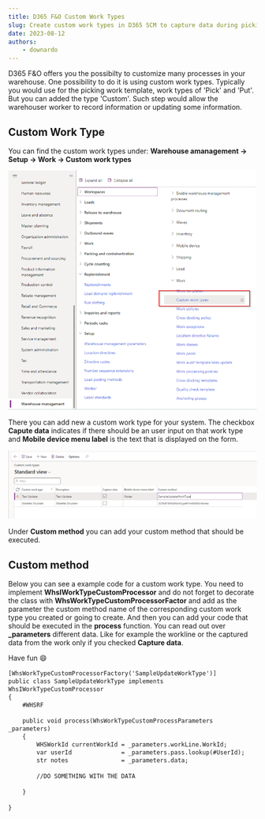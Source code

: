 ```yaml
---
title: D365 F&O Custom Work Types
slug: Create custom work types in D365 SCM to capture data during picking or make updates to data.
date: 2023-08-12
authors:
    - downardo
---
```


D365 F&O offers you the possibilty to customize many processes in your warehouse. One possibility to do it is using custom work types. Typically you would use for the picking work template, work types of 'Pick' and 'Put'. But you can added the type 'Custom'. Such step would allow the warehouser worker to record information or updating some information.
<!-- more -->
## Custom Work Type

You can find the custom work types under: **Warehouse amanagement -> Setup -> Work -> Custom work types**

![Menu D365 Custom Work Types](../assets/img/MenuCustomWorkTypes.png)

There you can add new a custom work type for your system. The checkbox **Capute data** indicates if there should be an user input on that work type and **Mobile device menu label** is the text that is displayed on the form.

![Custom Work Type Form](../assets/img/CustomWorkTypeExample.png)

Under **Custom method** you can add your custom method that should be executed.

## Custom method

Below you can see a example code for a custom work type. You need to implement **WhsIWorkTypeCustomProcessor** and do not forget to decorate the class with **WhsWorkTypeCustomProcessorFactor** and add as the parameter the custom method name of the corresponding custom work type you created or going to create.
And then you can add your code that should be executed in the **process** function. You can read out over **_parameters** different data. Like for example the workline or the captured data from the work only if you checked **Capture data**.

Have fun :smile:

```xpp
[WhsWorkTypeCustomProcessorFactory('SampleUpdateWorkType')]
public class SampleUpdateWorkType implements WhsIWorkTypeCustomProcessor
{
    #WHSRF

    public void process(WhsWorkTypeCustomProcessParameters _parameters)
    {
        WHSWorkId currentWorkId = _parameters.workLine.WorkId;
        var userId              = _parameters.pass.lookup(#UserId);
        str notes               = _parameters.data;

        //DO SOMETHING WITH THE DATA
        
    }

}
```
